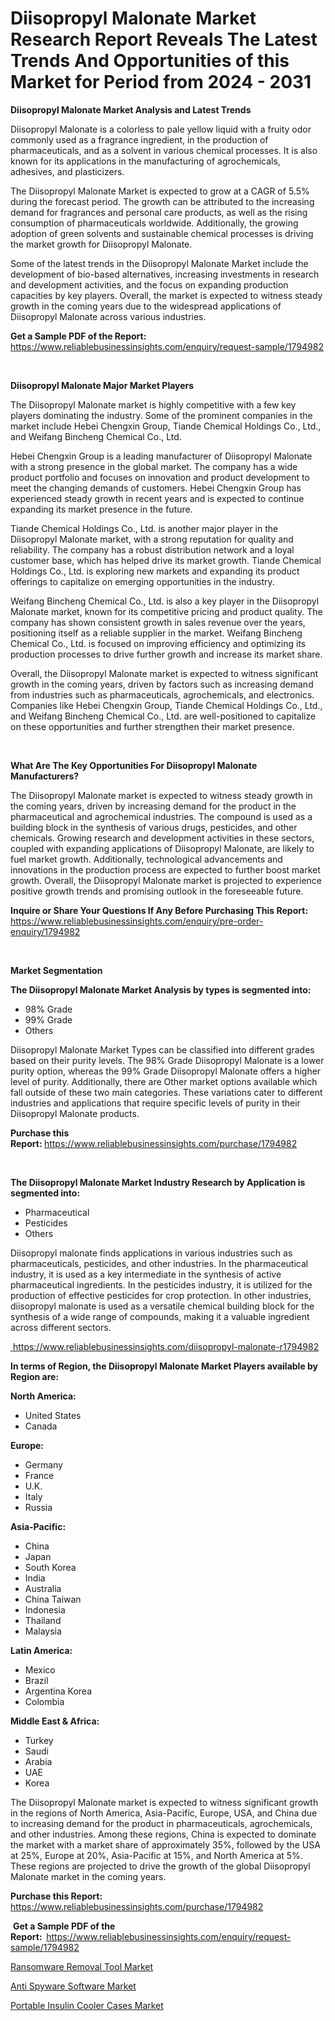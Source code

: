 <p><h1>Diisopropyl Malonate Market Research Report Reveals The Latest Trends And Opportunities of this Market for Period from 2024 - 2031</h1></p><p><strong>Diisopropyl Malonate Market Analysis and Latest Trends</strong></p>
<p><p>Diisopropyl Malonate is a colorless to pale yellow liquid with a fruity odor commonly used as a fragrance ingredient, in the production of pharmaceuticals, and as a solvent in various chemical processes. It is also known for its applications in the manufacturing of agrochemicals, adhesives, and plasticizers.</p><p>The Diisopropyl Malonate Market is expected to grow at a CAGR of 5.5% during the forecast period. The growth can be attributed to the increasing demand for fragrances and personal care products, as well as the rising consumption of pharmaceuticals worldwide. Additionally, the growing adoption of green solvents and sustainable chemical processes is driving the market growth for Diisopropyl Malonate.</p><p>Some of the latest trends in the Diisopropyl Malonate Market include the development of bio-based alternatives, increasing investments in research and development activities, and the focus on expanding production capacities by key players. Overall, the market is expected to witness steady growth in the coming years due to the widespread applications of Diisopropyl Malonate across various industries.</p></p>
<p><strong>Get a Sample PDF of the Report:&nbsp;</strong> <a href="https://www.reliablebusinessinsights.com/enquiry/request-sample/1794982">https://www.reliablebusinessinsights.com/enquiry/request-sample/1794982</a></p>
<p>&nbsp;</p>
<p><strong>Diisopropyl Malonate Major Market Players</strong></p>
<p><p>The Diisopropyl Malonate market is highly competitive with a few key players dominating the industry. Some of the prominent companies in the market include Hebei Chengxin Group, Tiande Chemical Holdings Co., Ltd., and Weifang Bincheng Chemical Co., Ltd.</p><p>Hebei Chengxin Group is a leading manufacturer of Diisopropyl Malonate with a strong presence in the global market. The company has a wide product portfolio and focuses on innovation and product development to meet the changing demands of customers. Hebei Chengxin Group has experienced steady growth in recent years and is expected to continue expanding its market presence in the future.</p><p>Tiande Chemical Holdings Co., Ltd. is another major player in the Diisopropyl Malonate market, with a strong reputation for quality and reliability. The company has a robust distribution network and a loyal customer base, which has helped drive its market growth. Tiande Chemical Holdings Co., Ltd. is exploring new markets and expanding its product offerings to capitalize on emerging opportunities in the industry.</p><p>Weifang Bincheng Chemical Co., Ltd. is also a key player in the Diisopropyl Malonate market, known for its competitive pricing and product quality. The company has shown consistent growth in sales revenue over the years, positioning itself as a reliable supplier in the market. Weifang Bincheng Chemical Co., Ltd. is focused on improving efficiency and optimizing its production processes to drive further growth and increase its market share.</p><p>Overall, the Diisopropyl Malonate market is expected to witness significant growth in the coming years, driven by factors such as increasing demand from industries such as pharmaceuticals, agrochemicals, and electronics. Companies like Hebei Chengxin Group, Tiande Chemical Holdings Co., Ltd., and Weifang Bincheng Chemical Co., Ltd. are well-positioned to capitalize on these opportunities and further strengthen their market presence.</p></p>
<p>&nbsp;</p>
<p><strong>What Are The Key Opportunities For Diisopropyl Malonate Manufacturers?</strong></p>
<p><p>The Diisopropyl Malonate market is expected to witness steady growth in the coming years, driven by increasing demand for the product in the pharmaceutical and agrochemical industries. The compound is used as a building block in the synthesis of various drugs, pesticides, and other chemicals. Growing research and development activities in these sectors, coupled with expanding applications of Diisopropyl Malonate, are likely to fuel market growth. Additionally, technological advancements and innovations in the production process are expected to further boost market growth. Overall, the Diisopropyl Malonate market is projected to experience positive growth trends and promising outlook in the foreseeable future.</p></p>
<p><strong>Inquire or Share Your Questions If Any Before Purchasing This Report:</strong> <a href="https://www.reliablebusinessinsights.com/enquiry/pre-order-enquiry/1794982">https://www.reliablebusinessinsights.com/enquiry/pre-order-enquiry/1794982</a></p>
<p>&nbsp;</p>
<p><strong>Market Segmentation</strong></p>
<p><strong>The Diisopropyl Malonate Market Analysis by types is segmented into:</strong></p>
<p><ul><li>98% Grade</li><li>99% Grade</li><li>Others</li></ul></p>
<p><p>Diisopropyl Malonate Market Types can be classified into different grades based on their purity levels. The 98% Grade Diisopropyl Malonate is a lower purity option, whereas the 99% Grade Diisopropyl Malonate offers a higher level of purity. Additionally, there are Other market options available which fall outside of these two main categories. These variations cater to different industries and applications that require specific levels of purity in their Diisopropyl Malonate products.</p></p>
<p><strong>Purchase this Report:&nbsp;</strong><a href="https://www.reliablebusinessinsights.com/purchase/1794982">https://www.reliablebusinessinsights.com/purchase/1794982</a></p>
<p>&nbsp;</p>
<p><strong>The Diisopropyl Malonate Market Industry Research by Application is segmented into:</strong></p>
<p><ul><li>Pharmaceutical</li><li>Pesticides</li><li>Others</li></ul></p>
<p><p>Diisopropyl malonate finds applications in various industries such as pharmaceuticals, pesticides, and other industries. In the pharmaceutical industry, it is used as a key intermediate in the synthesis of active pharmaceutical ingredients. In the pesticides industry, it is utilized for the production of effective pesticides for crop protection. In other industries, diisopropyl malonate is used as a versatile chemical building block for the synthesis of a wide range of compounds, making it a valuable ingredient across different sectors.</p></p>
<p><a href="https://www.reliablebusinessinsights.com/diisopropyl-malonate-r1794982">&nbsp;https://www.reliablebusinessinsights.com/diisopropyl-malonate-r1794982</a></p>
<p><strong>In terms of Region, the Diisopropyl Malonate Market Players available by Region are:</strong></p>
<p>
    <p> <strong> North America: </strong>
        <ul>
            <li>United States</li>
            <li>Canada</li>
        </ul>
        </p> 
    <p> <strong> Europe: </strong>
        <ul>
            <li>Germany</li>
            <li>France</li>
            <li>U.K.</li>
            <li>Italy</li>
            <li>Russia</li>
        </ul>
        </p> 
    <p> <strong> Asia-Pacific: </strong>
        <ul>
            <li>China</li>
            <li>Japan</li>
            <li>South Korea</li>
            <li>India</li>
            <li>Australia</li>
            <li>China Taiwan</li>
            <li>Indonesia</li>
            <li>Thailand</li>
            <li>Malaysia</li>
        </ul>
        </p> 
    <p> <strong> Latin America: </strong>
        <ul>
            <li>Mexico</li>
            <li>Brazil</li>
            <li>Argentina Korea</li>
            <li>Colombia</li>
        </ul>
        </p> 
    <p> <strong> Middle East & Africa: </strong>
        <ul>
            <li>Turkey</li>
            <li>Saudi</li>
            <li>Arabia</li>
            <li>UAE</li>
            <li>Korea</li>
        </ul>
    </p>
    </p>
<p><p>The Diisopropyl Malonate market is expected to witness significant growth in the regions of North America, Asia-Pacific, Europe, USA, and China due to increasing demand for the product in pharmaceuticals, agrochemicals, and other industries. Among these regions, China is expected to dominate the market with a market share of approximately 35%, followed by the USA at 25%, Europe at 20%, Asia-Pacific at 15%, and North America at 5%. These regions are projected to drive the growth of the global Diisopropyl Malonate market in the coming years.</p></p>
<p><strong>Purchase this Report: </strong><a href="https://www.reliablebusinessinsights.com/purchase/1794982">https://www.reliablebusinessinsights.com/purchase/1794982</a></p>
<p>&nbsp;<strong>Get a Sample PDF of the Report:&nbsp;&nbsp;</strong><a href="https://www.reliablebusinessinsights.com/enquiry/request-sample/1794982">https://www.reliablebusinessinsights.com/enquiry/request-sample/1794982</a></p>
<p><strong></strong></p>
<p><p><a href="https://github.com/MaraKoelpin2023/Market-Research-Report-List-1/blob/main/ransomware-removal-tool-market.md">Ransomware Removal Tool Market</a></p><p><a href="https://github.com/goodweq44/Market-Research-Report-List-1/blob/main/anti-spyware-software-market.md">Anti Spyware Software Market</a></p><p><a href="https://view.publitas.com/reportprime-1/insights-into-the-portable-insulin-cooler-cases-industry-market-financial-status-market-size-and-revenue-analysis-up-to-2031/">Portable Insulin Cooler Cases Market</a></p></p>